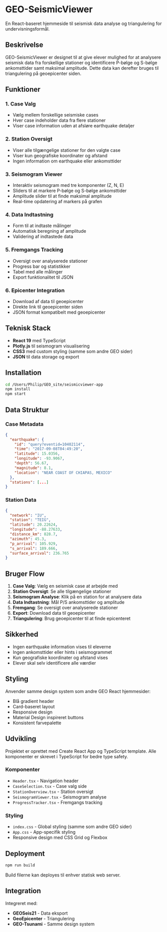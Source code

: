 # GEO-SeismicViewer

En React-baseret hjemmeside til seismisk data analyse og triangulering for undervisningsformål.

## Beskrivelse

GEO-SeismicViewer er designet til at give elever mulighed for at analysere seismisk data fra forskellige stationer og identificere P-bølge og S-bølge ankomsttider samt maksimal amplitude. Dette data kan derefter bruges til triangulering på geoepicenter siden.

## Funktioner

### 1. Case Valg
- Vælg mellem forskellige seismiske cases
- Hver case indeholder data fra flere stationer
- Viser case information uden at afsløre earthquake detaljer

### 2. Station Oversigt
- Viser alle tilgængelige stationer for den valgte case
- Viser kun geografiske koordinater og afstand
- Ingen information om earthquake eller ankomsttider

### 3. Seismogram Viewer
- Interaktiv seismogram med tre komponenter (Z, N, E)
- Sliders til at markere P-bølge og S-bølge ankomsttider
- Amplitude slider til at finde maksimal amplitude
- Real-time opdatering af markers på grafen

### 4. Data Indtastning
- Form til at indtaste målinger
- Automatisk beregning af amplitude
- Validering af indtastede data

### 5. Fremgangs Tracking
- Oversigt over analyserede stationer
- Progress bar og statistikker
- Tabel med alle målinger
- Export funktionalitet til JSON

### 6. Epicenter Integration
- Download af data til geoepicenter
- Direkte link til geoepicenter siden
- JSON format kompatibelt med geoepicenter

## Teknisk Stack

- **React 19** med TypeScript
- **Plotly.js** til seismogram visualisering
- **CSS3** med custom styling (samme som andre GEO sider)
- **JSON** til data storage og export

## Installation

```bash
cd /Users/Philip/GEO_site/seismicviewer-app
npm install
npm start
```

## Data Struktur

### Case Metadata
```json
{
  "earthquake": {
    "id": "query?eventid=10402114",
    "time": "2017-09-08T04:49:20",
    "latitude": 15.0356,
    "longitude": -93.9067,
    "depth": 56.67,
    "magnitude": 8.1,
    "location": "NEAR COAST OF CHIAPAS, MEXICO"
  },
  "stations": [...]
}
```

### Station Data
```json
{
  "network": "IU",
  "station": "TEIG",
  "latitude": 20.22624,
  "longitude": -88.27633,
  "distance_km": 828.7,
  "azimuth": 45.3,
  "p_arrival": 105.929,
  "s_arrival": 189.666,
  "surface_arrival": 236.765
}
```

## Bruger Flow

1. **Case Valg**: Vælg en seismisk case at arbejde med
2. **Station Oversigt**: Se alle tilgængelige stationer
3. **Seismogram Analyse**: Klik på en station for at analysere data
4. **Data Indtastning**: Mål P/S ankomsttider og amplitude
5. **Fremgang**: Se oversigt over analyserede stationer
6. **Export**: Download data til geoepicenter
7. **Triangulering**: Brug geoepicenter til at finde epicenteret

## Sikkerhed

- Ingen earthquake information vises til eleverne
- Ingen ankomsttider eller hints i seismogrammet
- Kun geografiske koordinater og afstand vises
- Elever skal selv identificere alle værdier

## Styling

Anvender samme design system som andre GEO React hjemmesider:
- Blå gradient header
- Card-baseret layout
- Responsive design
- Material Design inspireret buttons
- Konsistent farvepalette

## Udvikling

Projektet er oprettet med Create React App og TypeScript template. Alle komponenter er skrevet i TypeScript for bedre type safety.

### Komponenter

- `Header.tsx` - Navigation header
- `CaseSelection.tsx` - Case valg side
- `StationOverview.tsx` - Station oversigt
- `SeismogramViewer.tsx` - Seismogram analyse
- `ProgressTracker.tsx` - Fremgangs tracking

### Styling

- `index.css` - Global styling (samme som andre GEO sider)
- `App.css` - App-specifik styling
- Responsive design med CSS Grid og Flexbox

## Deployment

```bash
npm run build
```

Build filerne kan deployes til enhver statisk web server.

## Integration

Integreret med:
- **GEOSeis21** - Data eksport
- **GeoEpicenter** - Triangulering
- **GEO-Tsunami** - Samme design system